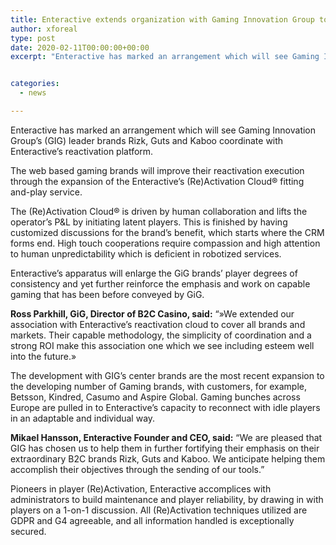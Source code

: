 ```yaml
---
title: Enteractive extends organization with Gaming Innovation Group to incorporate three lead brands into Re Activation Cloud
author: xforeal 
type: post
date: 2020-02-11T00:00:00+00:00
excerpt: "Enteractive has marked an arrangement which will see Gaming Innovation Group's (GIG) lead brands Rizk,&amp;nbsp;Guts and Kaboo coordinate with Enteractive&amp;rsquo;s reactivation platform "


categories:
  - news

---
```

Enteractive has marked an arrangement which will see Gaming Innovation Group&#8217;s (GIG) leader brands Rizk,&nbsp;Guts and Kaboo coordinate with Enteractive&rsquo;s reactivation platform.

The web based gaming brands will improve their reactivation execution through the expansion of the Enteractive&rsquo;s (Re)Activation Cloud&reg; fitting and-play service.

The (Re)Activation Cloud&reg; is driven by human collaboration and lifts the operator&rsquo;s P&L by initiating latent players. This is finished by having customized discussions for the brand&rsquo;s benefit, which starts where the CRM forms end. High touch cooperations require compassion and high attention to human unpredictability which is deficient in robotized services.

Enteractive&rsquo;s apparatus will enlarge the GiG brands&rsquo; player degrees of consistency and yet further reinforce the emphasis and work on capable gaming that has been before conveyed by GiG.

**Ross Parkhill, GiG, Director of B2C Casino, said:** &ldquo;&#187;We extended our association with Enteractive&#8217;s reactivation cloud to cover all brands and markets. Their capable methodology, the simplicity of coordination and a strong ROI make this association one which we see including esteem well into the future.&#187;

The development with GIG&rsquo;s center brands are the most recent expansion to the developing number of Gaming brands, with customers, for example, Betsson, Kindred, Casumo and Aspire Global. Gaming bunches across Europe are pulled in to Enteractive&rsquo;s capacity to reconnect with idle players in an adaptable and individual way.

**Mikael Hansson, Enteractive Founder and CEO, said:** &ldquo;We are pleased that GIG has chosen us to help them in further fortifying their emphasis on their extraordinary B2C brands&nbsp;Rizk, Guts and Kaboo. We anticipate helping them accomplish their objectives through the sending of our tools.&rdquo;

Pioneers in player (Re)Activation, Enteractive accomplices with administrators to build maintenance and player reliability, by drawing in with players on a 1-on-1 discussion. All (Re)Activation techniques utilized are GDPR and G4 agreeable, and all information handled is exceptionally secured.